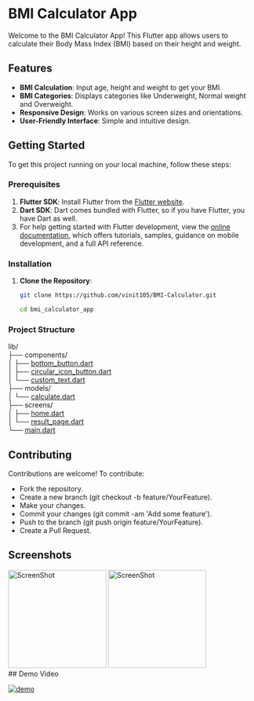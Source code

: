 # BMI Calculator App

Welcome to the BMI Calculator App! This Flutter app allows users to calculate their Body Mass Index (BMI) based on their height and weight.

## Features

- **BMI Calculation**: Input age, height and weight to get your BMI.
- **BMI Categories**: Displays categories like Underweight, Normal weight and Overweight.
- **Responsive Design**: Works on various screen sizes and orientations.
- **User-Friendly Interface**: Simple and intuitive design.

## Getting Started

To get this project running on your local machine, follow these steps:

### Prerequisites

1. **Flutter SDK**: Install Flutter from the [Flutter website](https://flutter.dev/docs/get-started/install).
2. **Dart SDK**: Dart comes bundled with Flutter, so if you have Flutter, you have Dart as well.
3. For help getting started with Flutter development, view the
[online documentation](https://docs.flutter.dev/), which offers tutorials,
samples, guidance on mobile development, and a full API reference.

### Installation

1. **Clone the Repository**:

   ```bash
   git clone https://github.com/vinit105/BMI-Calculator.git

   cd bmi_calculator_app

### Project Structure
lib/  
├── components/   
│ ├── [bottom_button.dart](./lib/components/bottom_button.dart)  
│ ├── [circular_icon_button.dart](./lib/components/circular_icon_button.dart)  
│ └── [custom_text.dart](./lib/components/custom_text.dart)  
├── models/  
│ └── [calculate.dart](./lib/model/calculate.dart)  
├── screens/  
│ ├── [home.dart](./lib/screens/home.dart)  
│ └── [result_page.dart](./lib/screens/results_page.dart)  
└── [main.dart](./lib/main.dart)
## Contributing
Contributions are welcome! To contribute:

- Fork the repository.
- Create a new branch (git checkout -b feature/YourFeature).
- Make your changes.
- Commit your changes (git commit -am 'Add some feature').
- Push to the branch (git push origin feature/YourFeature).
- Create a Pull Request.

## Screenshots

<div>
<img alt="ScreenShot" src="./screenshot_01.png" width="200" />  
<img alt="ScreenShot" src="./screenshot_02.png" width="200" />
</div>
## Demo Video  

[![demo](https://github.com/vinit105/BMI-Calculator/blob/c3273b2ce95d79bc171160c02df31dec3a940aaa/screenshot_01.png)](https://github.com/user-attachments/assets/89598c27-7250-4957-b192-6d8c380adf6b)
